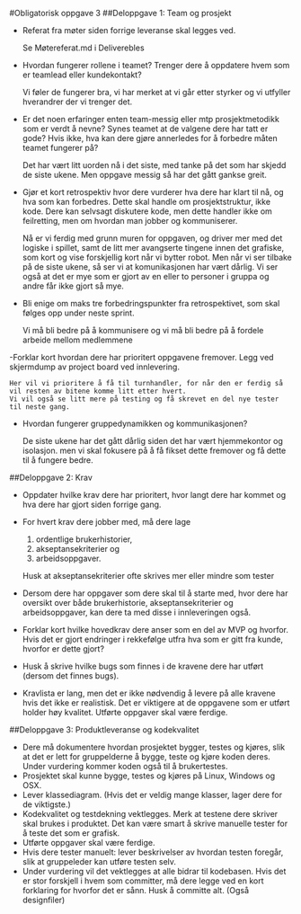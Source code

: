 #Obligatorisk oppgave 3 
##Deloppgave 1: Team og prosjekt
- Referat fra møter siden forrige leveranse skal legges ved.
    
    
    Se Møtereferat.md i Deliverebles
    
- Hvordan fungerer rollene i teamet? Trenger dere å oppdatere hvem som er teamlead eller kundekontakt?


    Vi føler de fungerer bra, vi har merket at vi går etter styrker og vi
    utfyller hverandrer der vi trenger det.
    
- Er det noen erfaringer enten team-messig eller mtp prosjektmetodikk som er verdt å nevne? Synes teamet at de valgene dere har tatt er gode? Hvis ikke, hva kan dere gjøre annerledes for å forbedre måten teamet fungerer på?


    Det har vært litt uorden nå i det siste, med tanke på det som har skjedd de siste ukene.
    Men oppgave messig så har det gått gankse greit. 
    
- Gjør et kort retrospektiv hvor dere vurderer hva dere har klart til nå, og hva som kan forbedres. Dette skal handle om prosjektstruktur, ikke kode. Dere kan selvsagt diskutere kode, men dette handler ikke om feilretting, men om hvordan man jobber og kommuniserer.


    Nå er vi ferdig med grunn muren for oppgaven, og driver mer med det logiske i spillet, samt de litt mer avangserte tingene innen det grafiske, som kort og vise forskjellig kort når vi bytter robot. Men når vi ser tilbake på de siste ukene,
    så ser vi at komunikasjonen har vært dårlig. Vi ser også at det er mye som er gjort av en eller to personer i gruppa og andre får ikke gjort så mye.
    
- Bli enige om maks tre forbedringspunkter fra retrospektivet, som skal følges opp under neste sprint.

    
    Vi må bli bedre på å kommunisere
    og vi må bli bedre på å fordele arbeide mellom medlemmene
        
-Forklar kort hvordan dere har prioritert oppgavene fremover. Legg ved skjermdump av project board ved innlevering.


    Her vil vi prioritere å få til turnhandler, for når den er ferdig så vil resten av bitene komme litt etter hvert.
    Vi vil også se litt mere på testing og få skrevet en del nye tester til neste gang. 
    
- Hvordan fungerer gruppedynamikken og kommunikasjonen?


    De siste ukene har det gått dårlig siden det har vært hjemmekontor og isolasjon. men vi skal fokusere på å få fikset dette fremover og få dette til å fungere bedre. 

##Deloppgave 2: Krav
- Oppdater hvilke krav dere har prioritert, hvor langt dere har kommet og hva dere har gjort siden forrige gang.
- For hvert krav dere jobber med, må dere lage
    1) ordentlige brukerhistorier, 
    2) akseptansekriterier og 
    3) arbeidsoppgaver.
    
  Husk at akseptansekriterier ofte skrives mer eller mindre som tester
- Dersom dere har oppgaver som dere skal til å starte med, hvor dere har oversikt over både brukerhistorie, akseptansekriterier og arbeidsoppgaver, kan dere ta med disse i innleveringen også.
- Forklar kort hvilke hovedkrav dere anser som en del av MVP og hvorfor. Hvis det er gjort endringer i rekkefølge utfra hva som er gitt fra kunde, hvorfor er dette gjort?
- Husk å skrive hvilke bugs som finnes i de kravene dere har utført (dersom det finnes bugs). 
- Kravlista er lang, men det er ikke nødvendig å levere på alle kravene hvis det ikke er realistisk. Det er viktigere at de oppgavene som er utført holder høy kvalitet. Utførte oppgaver skal være ferdige.

##Deloppgave 3: Produktleveranse og kodekvalitet
- Dere må dokumentere hvordan prosjektet bygger, testes og kjøres, slik at det er lett for gruppelderne å bygge, teste og kjøre koden deres. Under vurdering kommer koden også til å brukertestes.
- Prosjektet skal kunne bygge, testes og kjøres på Linux, Windows og OSX.
- Lever klassediagram. (Hvis det er veldig mange klasser, lager dere for de viktigste.)
- Kodekvalitet og testdekning vektlegges. Merk at testene dere skriver skal brukes i produktet. Det kan være smart å skrive manuelle tester for å teste det som er grafisk.
- Utførte oppgaver skal være ferdige.
- Hvis dere tester manuelt: lever beskrivelser av hvordan testen foregår, slik at gruppeleder kan utføre testen selv.
- Under vurdering vil det vektlegges at alle bidrar til kodebasen. Hvis det er stor forskjell i hvem som committer, må dere legge ved en kort forklaring for hvorfor det er sånn. Husk å committe alt. (Også designfiler)